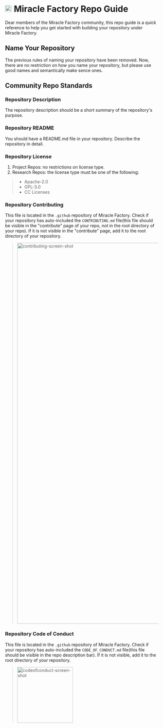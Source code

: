 # <img src="https://staticfile.osl.ink/staticFiles/mf-logo.svg" height=22 /> Miracle Factory Repo Guide 

Dear members of the Miracle Factory community, this repo guide is a quick reference to help you get started with building your repository under Miracle Factory.

## Name Your Repository
The previous rules of naming your repository have been removed. Now, there are no restriction on how you name your repository, but please use good names and semantically make sence ones.

## Community Repo Standards
### Repository Description
The repository description should be a short summary of the repository's purpose.

### Repository README
You should have a README.md file in your repository. Describe the repository in detail.

### Repository License
1. Project Repos: no restrictions on license type.
2. Research Repos: the license type must be one of the following:
> * Apache-2.0
> * GPL-3.0
> * CC Licenses

### Repository Contributing
This file is located in the `.github` repository of Miracle Factory. Check if your repository has auto-included the `CONTRIBUTING.md` file(this file should be visible in the "contribute" page of your repo, not in the root directory of your repo). If it is not visible in the "contribute" page, add it to the root directory of your repository.
> <img width="1249" alt="contributing-screen-shot" src="https://user-images.githubusercontent.com/89094576/183600626-7ff44a51-5983-4e26-b003-f14d16637bb3.png">

### Repository Code of Conduct
This file is located in the `.github` repository of Miracle Factory. Check if your repository has auto-included the `CODE_OF_CONDUCT.md` file(this file should be visible in the repo description bar). If it is not visible, add it to the root directory of your repository.
> <img width="183" alt="codeofconduct-screen-shot" src="https://user-images.githubusercontent.com/89094576/183600713-2667725c-29ea-4828-a081-251e6ef875df.png">

